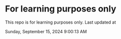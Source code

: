 # For learning purposes only
This repo is for learning purposes only.
Last updated at

Sunday, September 15, 2024 9:00:13 AM


